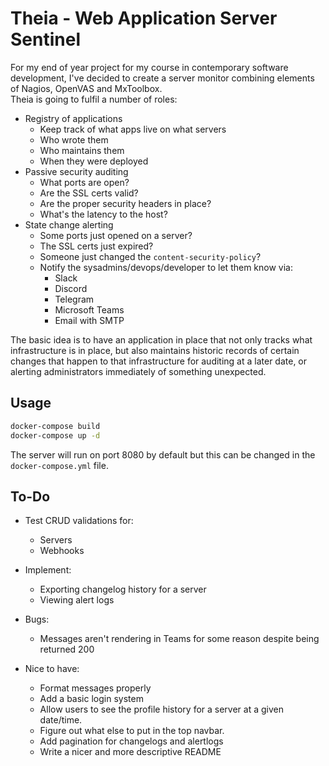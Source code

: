 # Theia - Web Application Server Sentinel  

For my end of year project for my course in contemporary software development, I've decided to create a server monitor combining elements of Nagios, OpenVAS and MxToolbox.  
Theia is going to fulfil a number of roles:
- Registry of applications  
    - Keep track of what apps live on what servers
    - Who wrote them
    - Who maintains them
    - When they were deployed
- Passive security auditing
    - What ports are open?
    - Are the SSL certs valid?
    - Are the proper security headers in place?
    - What's the latency to the host?
- State change alerting
    - Some ports just opened on a server?
    - The SSL certs just expired?
    - Someone just changed the `content-security-policy`?
    - Notify the sysadmins/devops/developer to let them know via:
        - Slack
        - Discord
        - Telegram
        - Microsoft Teams
        - Email with SMTP

The basic idea is to have an application in place that not only tracks what infrastructure is in place, but also maintains historic records of certain changes that happen to that infrastructure for auditing at a later date, or alerting administrators immediately of something unexpected.

## Usage
```bash
docker-compose build
docker-compose up -d
```  

The server will run on port 8080 by default but this can be changed in the `docker-compose.yml` file.  
  
## To-Do  
- Test CRUD validations for:  
    - Servers  
    - Webhooks  

- Implement:  
    - Exporting changelog history for a server  
    - Viewing alert logs  
  
- Bugs:  
    - Messages aren't rendering in Teams for some reason despite being returned 200  
  
- Nice to have:  
    - Format messages properly  
    - Add a basic login system  
    - Allow users to see the profile history for a server at a given date/time.  
    - Figure out what else to put in the top navbar.  
    - Add pagination for changelogs and alertlogs  
    - Write a nicer and more descriptive README
